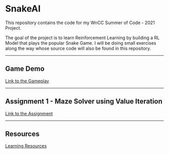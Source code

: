 # SnakeAI
This repository contains the code for my WnCC Summer of Code - 2021 Project.

The goal of the project is to learn Reinforcement Learning by building a RL Model that plays the popular Snake Game. I will be doing small exercises along the way whose source code will also be found in this repository.
___

## Game Demo
[Link to the Gameplay](https://drive.google.com/drive/folders/1kixSPSeSGwu6KX9O60KJUzhxoQp0nPv8)
___

## Assignment 1 - Maze Solver using Value Iteration
[Link to the Assignment](https://www.cse.iitb.ac.in/~shivaram/teaching/old/cs747-a2020/pa-2/programming-assignment-2.html)
___

## Resources
[Learning Resources](https://www.notion.so/SOC-Snake-AI-Project-471ff57983a24f749ca0ec08df8c9472 "Learning Resources")

